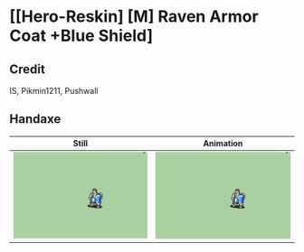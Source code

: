 # [\[Hero-Reskin\] \[M\] Raven Armor Coat +Blue Shield]

## Credit

IS, Pikmin1211, Pushwall

## Handaxe

| Still | Animation |
| :---: | :-------: |
| ![Handaxe still](./Handaxe_000.png) | ![Handaxe animation](./Handaxe.gif) |

